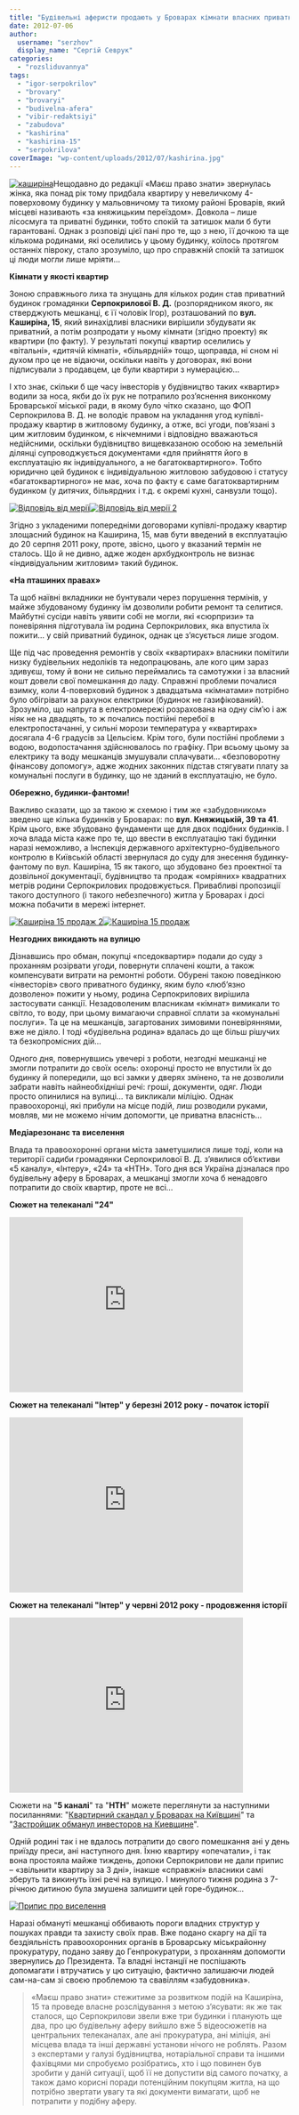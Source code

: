 ```yaml
---
title: "Будівельні аферисти продають у Броварах кімнати власних приватних будинків як квартири"
date: 2012-07-06
author: 
  username: "serzhov"
  display_name: "Сергій Севрук"
categories: 
  - "rozsliduvannya"
tags: 
  - "igor-serpokrilov"
  - "brovary"
  - "brovaryi"
  - "budivelna-afera"
  - "vibir-redaktsiyi"
  - "zabudova"
  - "kashirina"
  - "kashirina-15"
  - "serpokrilova"
coverImage: "wp-content/uploads/2012/07/kashirina.jpg"
---
```


[![](https://mpz.brovary.org/wp-content/uploads/2012/07/kashirina.jpg "каширіна")](https://mpz.brovary.org/wp-content/uploads/2012/07/kashirina.jpg)Нещодавно до редакції «Маєш право знати» звернулась жінка, яка понад рік тому придбала квартиру у невеличкому 4-поверховому будинку у мальовничому та тихому районі Броварів, який місцеві називають «за княжицьким переїздом». Довкола – лише лісосмуга та приватні будинки, тобто спокій та затишок мали б бути гарантовані. Однак з розповіді цієї пані про те, що з нею, її дочкою та ще кількома родинами, які оселились у цьому будинку, коїлось протягом останніх півроку, стало зрозуміло, що про справжній спокій та затишок ці люди могли лише мріяти…

**Кімнати у якості квартир**

Зоною справжнього лиха та знущань для кількох родин став приватний будинок громадянки **Серпокрилової В. Д.** (розпорядником якого, як стверджують мешканці, є її чоловік Ігор), розташований по **вул. Каширіна, 15**, який винахідливі власники вирішили збудувати як приватний, а потім розпродати у ньому кімнати (згідно проекту) як квартири (по факту). У результаті покупці квартир оселились у «вітальні», «дитячій кімнаті», «більярдній» тощо, щоправда, ні сном ні духом про це не відаючи, оскільки навіть у договорах, які вони підписували з продавцем, це були квартири з нумерацією…

І хто знає, скільки б ще часу інвесторів у будівництво таких «квартир» водили за носа, якби до їх рук не потрапило роз’яснення виконкому Броварської міської ради, в якому було чітко сказано, що ФОП Серпокрилова В. Д. не володіє правом на укладання угод купівлі-продажу квартир в житловому будинку, а отже, всі угоди, пов’язані з цим житловим будинком, є нікчемними і відповідно вважаються недійсними, оскільки будівництво вищевказаною особою на земельній ділянці супроводжується документами «для прийняття його в експлуатацію як індивідуального, а не багатоквартирного». Тобто юридично цей будинок є індивідуальною житловою забудовою і статусу «багатоквартирного» не має, хоча по факту є саме багатоквартирним будинком (у дитячих, більярдних і т.д. є окремі кухні, санвузли тощо).

[![](https://mpz.brovary.org/wp-content/uploads/2012/07/Vidpovid-vid-meriyi.jpg "Відповідь від мерії")](https://mpz.brovary.org/wp-content/uploads/2012/07/Vidpovid-vid-meriyi.jpg)[![](https://mpz.brovary.org/wp-content/uploads/2012/07/Vidpovid-vid-meriyi-2.jpg "Відповідь від мерії 2")](https://mpz.brovary.org/wp-content/uploads/2012/07/Vidpovid-vid-meriyi-2.jpg)

Згідно з укладеними попередніми договорами купівлі-продажу квартир злощасний будинок на Каширина, 15, мав бути введений в експлуатацію до 20 серпня 2011 року, проте, звісно, цього у вказаний термін не сталось. Що й не дивно, адже жоден архбудконтроль не визнає «індивідуальним житловим» такий будинок.

**«На пташиних правах»**

Та щоб наївні вкладники не бунтували через порушення термінів, у майже збудованому будинку їм дозволили робити ремонт та селитися. Майбутні сусіди навіть уявити собі не могли, які «сюрпризи» та поневіряння підготувала їм родина Серпокрилових, яка впустила їх пожити… у свій приватний будинок, однак це з’ясується лише згодом.

Ще під час проведення ремонтів у своїх «квартирах» власники помітили низку будівельних недоліків та недопрацювань, але кого цим зараз здивуєш, тому й вони не сильно переймались та самотужки і за власний кошт довели свої помешкання до ладу. Справжні проблеми почалися взимку, коли 4-поверховий будинок з двадцатьма «кімнатами» потрібно було обігрівати за рахунок електрики (будинок не газифікований). Зрозуміло, що напруга в електромережі розрахована на одну сім’ю і аж ніяк не на двадцять, то ж почались постійні перебої в електропостачанні, у сильні морози температура у «квартирах» досягала 4-6 градусів за Цельсієм. Крім того, були постійні проблеми з водою, водопостачання здійснювалось по графіку. При всьому цьому за електрику та воду мешканців змушували сплачувати… «безповоротну фінансову допомогу», адже жодних законних підстав стягувати плату за комунальні послуги в будинку, що не зданий в експлуатацію, не було.

**Обережно, будинки-фантоми!**

Важливо сказати, що за такою ж схемою і тим же «забудовником» зведено ще кілька будинків у Броварах: по **вул. Княжицькій, 39 та 41**. Крім цього, вже збудовано фундаменти ще для двох подібних будинків. І хоча влада міста каже про те, що ввести в експлуатацію такі будинки наразі неможливо, а Інспекція державного архітектурно-будівельного контролю в Київській області звернулася до суду для знесення будинку-фантому по вул. Каширіна, 15 як такого, що збудовано без проектної та дозвільної документації, будівництво та продаж «омріяних» квадратних метрів родини Серпокрилових продовжується. Привабливі пропозиції такого доступного (і такого небезпечного) житла у Броварах і досі можна побачити в мережі інтернет.

[![](https://mpz.brovary.org/wp-content/uploads/2012/07/Kashirina-15-prodazh-2.jpg "Каширіна 15 продаж 2")](https://mpz.brovary.org/wp-content/uploads/2012/07/Kashirina-15-prodazh-2.jpg)[![](https://mpz.brovary.org/wp-content/uploads/2012/07/Kashirina-15-prodazh.jpg "Каширіна 15 продаж")](https://mpz.brovary.org/wp-content/uploads/2012/07/Kashirina-15-prodazh.jpg)

**Незгодних викидають на вулицю**

Дізнавшись про обман, покупці «пседоквартир» подали до суду з проханням розірвати угоди, повернути сплачені кошти, а також компенсувати витрати на ремонтні роботи. Обурені такою поведінкою «інвесторів» свого приватного будинку, яким було «люб’язно дозволено» пожити у ньому, родина Серпокрилових вирішила застосувати санкції. Незадоволеним власникам «кімнат» вимикали то світло, то воду, при цьому вимагаючи справної сплати за «комунальні послуги». Та це на мешканців, загартованих зимовими поневіряннями, вже не діяло. І тоді «будівельна родина» вдалась до ще більш рішучих та безкопромісних дій…

Одного дня, повернувшись увечері з роботи, незгодні мешканці не змогли потрапити до своїх осель: охоронці просто не впустили їх до будинку й попередили, що всі замки у дверях змінено, та не дозволили забрати навіть найнеобхідніші речі: гроші, документи, одяг. Люди просто опинилися на вулиці… та викликали міліцію. Однак правоохоронці, які прибули на місце подій, лиш розводили руками, мовляв, ми не можемо нічим допомогти, це приватна власність…

**Медіарезонанс та виселення**

Влада та правоохоронні органи міста заметушилися лише тоді, коли на території садиби громадянки Серпокрилової В. Д. з’явилися об’єктиви «5 каналу», «Інтеру», «24» та «НТН». Того дня вся Україна дізналася про будівельну аферу в Броварах, а мешканці змогли хоча б ненадовго потрапити до своїх квартир, проте не всі…

**Сюжет на телеканалі "24"**

<iframe src="https://www.youtube.com/embed/qjVMa6j8Wo0" height="315" width="420" frameborder="0"></iframe>

**Cюжет на телеканалі "Інтер" у березні 2012 року - початок історії**

<iframe src="https://www.youtube.com/embed/sWSwaCF30gI" height="315" width="420" frameborder="0"></iframe>

**Cюжет на телеканалі "Інтер" у червні 2012 року - продовження історії**

<iframe src="https://www.youtube.com/embed/YWUjbPXgKyE" height="315" width="420" frameborder="0"></iframe>

Сюжети на "**5 каналі**" та "**НТН**" можете переглянути за наступними посиланнями: "[Квартирний скандал у Броварах на Київщині](http://5.ua/newsline/184/0/92254/)" та "[Застройщик обманул инвесторов на Киевщине](http://ntn.ua/ru/video/news/2012/06/21/7296)".

Одній родині так і не вдалось потрапити до свого помешкання ані у день приїзду преси, ані наступного дня. Їхню квартиру «опечатали», і так вона простояла майже тиждень, допоки Серпокрилови не дали припис – «звільнити квартиру за 3 дні», інакше «справжні» власники самі зберуть та викинуть їхні речі на вулицю. І минулого тижня родина з 7-річною дитиною була змушена залишити цей горе-будинок…

[![](https://mpz.brovary.org/wp-content/uploads/2012/07/Pripis-pro-viselennya--.jpg "Припис про виселення")](https://mpz.brovary.org/wp-content/uploads/2012/07/Pripis-pro-viselennya--.jpg)

Наразі обмануті мешканці оббивають пороги владних структур у пошуках правди та захисту своїх прав. Вже подано скаргу на дії та бездіяльність правоохоронних органів в Броварську міськрайонну прокуратуру, подано заяву до Генпрокуратури, з проханням допомогти звернулись до Президента. Та владні інстанції не поспішають допомагати і втручатись у цю ситуацію, фактично залишаючи людей сам-на-сам зі своєю проблемою та свавіллям «забудовника».

> «Маєш право знати» стежитиме за розвитком подій на Каширіна, 15 та проведе власне розслідування з метою з’ясувати: як же так сталося, що Серпокрилови звели вже три будинки і планують ще два, про цю будівельну аферу вийшло вже 5 відеосюжетів на центральних телеканалах, але ані прокуратура, ані міліція, ані місцева влада та інші державні установи нічого не роблять. Разом з експертами у галузі будівництва, нотаріальної справи та іншими фахівцями ми спробуємо розібратись, хто і що повинен був зробити у даній ситуації, щоб її не допустити від самого початку, а також дамо корисні поради потенційним покупцям житла, на що потрібно звертати увагу та які документи вимагати, щоб не потрапити у подібну аферу.
